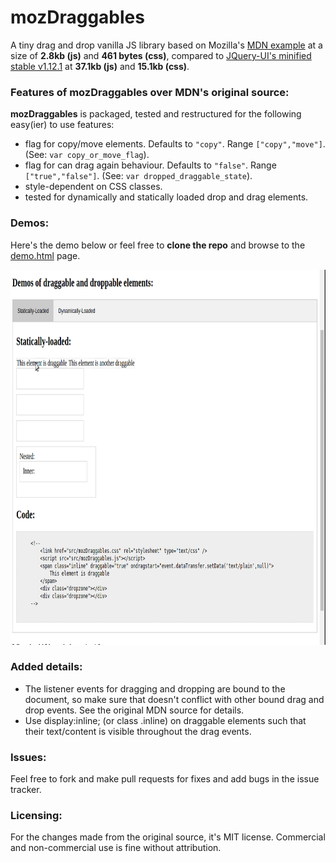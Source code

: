 # mozDraggables
A tiny drag and drop vanilla JS library based on Mozilla's <a href="https://developer.mozilla.org/en-US/docs/Web/Events/drop">MDN example</a> at a size of <strong>2.8kb (js)</strong> and <strong>461 bytes (css)</strong>, compared to <a href="https://jqueryui.com/download/">JQuery-UI's minified stable v1.12.1</a> at <strong>37.1kb (js)</strong> and  <strong>15.1kb (css)</strong>.


### Features of mozDraggables over MDN's original source:
**mozDraggables** is packaged, tested and restructured for the following easy(ier) to use features:
* flag for copy/move elements. Defaults to `"copy"`. Range `["copy","move"]`. (See: `var copy_or_move_flag`).
* flag for can drag again behaviour. Defaults to `"false"`. Range `["true","false"]`. (See: `var dropped_draggable_state`).
* style-dependent on CSS classes.
* tested for dynamically and statically loaded drop and drag elements.

### Demos:
Here's the demo below or feel free to **clone the repo** and browse to the [demo.html](https://github.com/pmdscully/mozDraggables/blob/master/demo.html) page.

<img src="https://github.com/pmdscully/mozDraggables/blob/master/gif/demo_static_dynamic.gif" width="700" height="600" />


### Added details:
* The listener events for dragging and dropping are bound to the document, so make sure that doesn't conflict with other bound drag and drop events. See the original MDN source for details.
* Use display:inline; (or class .inline) on draggable elements such that their text/content is visible throughout the drag events.

### Issues:
Feel free to fork and make pull requests for fixes and add bugs in the issue tracker.

### Licensing:
For the changes made from the original source, it's MIT license. Commercial and non-commercial use is fine without attribution. 
